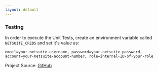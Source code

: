 ```yaml
---
layout: default
---
```

### Testing
In order to execute the Unit Tests, create an environment variable called `NETSUITE_CREDS` and set it's value as: 			

`email=your-netsuite-username, password=your-netsuite-password, account=your-netsuite-account-number, role=internal-ID-of-your-role`

Project Source: [GitHub](https://github.com/pro-celigo/lib-netsuite-servicemgr) 
